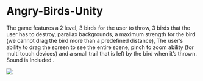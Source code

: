 # Angry-Birds-Unity

The game features a 2 level, 3 birds for the user to throw, 3 birds  that the user has to destroy, parallax backgrounds, a maximum strength for the bird (we cannot drag the bird more than a predefined distance), The user’s ability to drag the screen to see the entire scene, pinch to zoom ability (for multi touch devices)  and a small trail that is left by the bird when it’s thrown. Sound is Included .

<img src="image.gif" />
